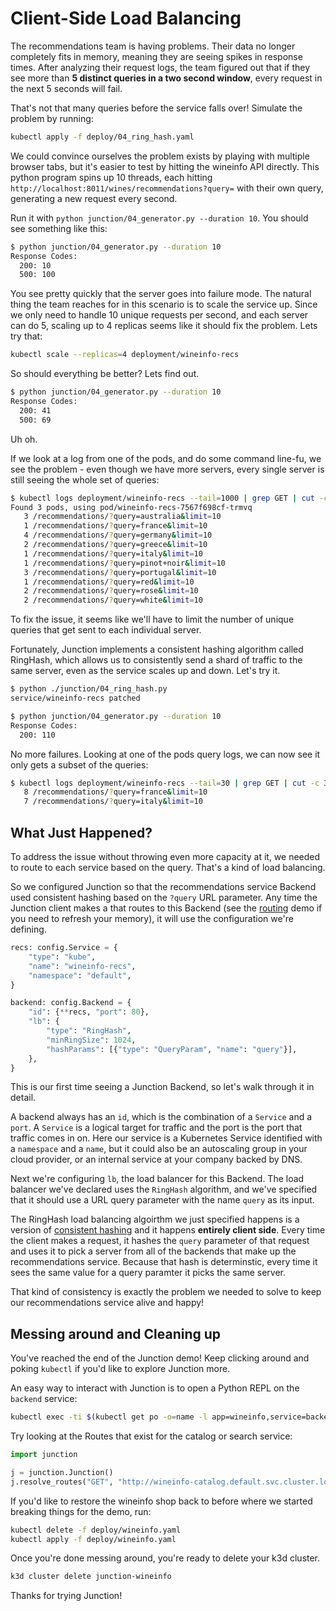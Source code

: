# Client-Side Load Balancing

The recommendations team is having problems. Their data no longer completely
fits in memory, meaning they are seeing spikes in response times. After
analyzing their request logs, the team figured out that if they see more than
**5 distinct queries in a two second window**, every request in the next 5
seconds will fail.

That's not that many queries before the service falls over! Simulate the problem
by running:

```bash
kubectl apply -f deploy/04_ring_hash.yaml
```

We could convince ourselves the problem exists by playing with multiple browser
tabs, but it's easier to test by hitting the wineinfo API directly. This python
program spins up 10 threads, each hitting
`http://localhost:8011/wines/recommendations?query=` with their own query,
generating a new request every second.

Run it with `python junction/04_generator.py --duration 10`.  You should see
something like this:

```bash
$ python junction/04_generator.py --duration 10
Response Codes:
  200: 10
  500: 100
```

You see pretty quickly that the server goes into failure mode. The natural thing
the team reaches for in this scenario is to scale the service up. Since we only
need to handle 10 unique requests per second, and each server can do 5, scaling
up to 4 replicas seems like it should fix the problem. Lets try that:

```bash
kubectl scale --replicas=4 deployment/wineinfo-recs
```

So should everything be better? Lets find out.

```bash
$ python junction/04_generator.py --duration 10
Response Codes:
  200: 41
  500: 69
```

Uh oh.

If we look at a log from one of the pods, and do some command line-fu, we see
the problem - even though we have more servers, every single server is still
seeing the whole set of queries:

```bash
$ kubectl logs deployment/wineinfo-recs --tail=1000 | grep GET | cut -c 38- | sort | uniq -c
Found 3 pods, using pod/wineinfo-recs-7567f698cf-trmvq
   3 /recommendations/?query=australia&limit=10
   1 /recommendations/?query=france&limit=10
   4 /recommendations/?query=germany&limit=10
   2 /recommendations/?query=greece&limit=10
   1 /recommendations/?query=italy&limit=10
   1 /recommendations/?query=pinot+noir&limit=10
   3 /recommendations/?query=portugal&limit=10
   1 /recommendations/?query=red&limit=10
   2 /recommendations/?query=rose&limit=10
   2 /recommendations/?query=white&limit=10
```

To fix the issue, it seems like we'll have to limit the number of unique queries that
get sent to each individual server.

Fortunately, Junction implements a consistent hashing algorithm called RingHash,
which allows us to consistently send a shard of traffic to the same server, even
as the service scales up and down. Let's try it.

```bash
$ python ./junction/04_ring_hash.py
service/wineinfo-recs patched
```

```bash
$ python junction/04_generator.py --duration 10
Response Codes:
  200: 110
```

No more failures. Looking at one of the pods query logs, we can now see it only
gets a subset of the queries:

```bash
$ kubectl logs deployment/wineinfo-recs --tail=30 | grep GET | cut -c 38- | sort | uniq -c
   8 /recommendations/?query=france&limit=10
   7 /recommendations/?query=italy&limit=10
```

## What Just Happened?

To address the issue without throwing even more capacity at it, we needed to
route to each service based on the query. That's a kind of load balancing.

So we configured Junction so that the recommendations service Backend used
consistent hashing based on the `?query` URL parameter. Any time the Junction
client makes a that routes to this Backend (see the [routing](./02_routing.md)
demo if you need to refresh your memory), it will use the configuration we're
defining.

```python
recs: config.Service = {
    "type": "kube",
    "name": "wineinfo-recs",
    "namespace": "default",
}

backend: config.Backend = {
    "id": {**recs, "port": 80},
    "lb": {
        "type": "RingHash",
        "minRingSize": 1024,
        "hashParams": [{"type": "QueryParam", "name": "query"}],
    },
}
```

This is our first time seeing a Junction Backend, so let's walk through it in
detail.

A backend always has an `id`, which is the combination of a `Service` and a
`port`. A `Service` is a logical target for traffic and the port is the port
that traffic comes in on. Here our service is a Kubernetes Service identified
with a `namespace` and a `name`, but it could also be an autoscaling group in
your cloud provider, or an internal service at your company backed by DNS.

Next we're configuring `lb`, the load balancer for this Backend. The load
balancer we've declared uses the `RingHash` algorithm, and we've specified that
it should use a URL query parameter with the name `query` as its input.

The RingHash load balancing algoirthm we just specified happens is a version of
[consistent hashing](https://en.wikipedia.org/wiki/Consistent_hashing) and it
happens **entirely client side**. Every time the client makes a request, it
hashes the `query` parameter of that request and uses it to pick a server from
all of the backends that make up the recommendations service. Because that hash
is determinstic, every time it sees the same value for a query paramter it picks
the same server.

That kind of consistency is exactly the problem we needed to solve to keep our
recommendations service alive and happy!

## Messing around and Cleaning up

You've reached the end of the Junction demo! Keep clicking around and poking `kubectl`
if you'd like to explore Junction more.

An easy way to interact with Junction is to open a Python REPL on the `backend`
service:

```bash
kubectl exec -ti $(kubectl get po -o=name -l app=wineinfo,service=backend) -- python
```

Try looking at the Routes that exist for the catalog or search service:

```python
import junction

j = junction.Junction()
j.resolve_routes("GET", "http://wineinfo-catalog.default.svc.cluster.local", {})
```

If you'd like to restore the wineinfo shop back to before where we started
breaking things for the demo, run:

```bash
kubectl delete -f deploy/wineinfo.yaml
kubectl apply -f deploy/wineinfo.yaml
```

Once you're done messing around, you're ready to delete your k3d cluster.

```bash
k3d cluster delete junction-wineinfo
```

Thanks for trying Junction!
